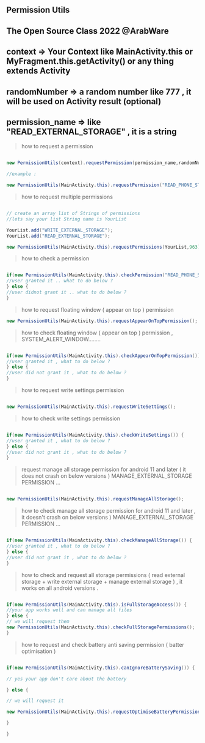 ## Permission Utils

## The Open Source Class 2022 @ArabWare

## context => Your Context like MainActivity.this or MyFragment.this.getActivity() or any thing extends Activity
## randomNumber => a random number like 777 , it will be used on Activity result (optional)
## permission_name => like "READ_EXTERNAL_STORAGE" , it is a string

> how to request a permission



``` java

new PermissionUtils(context).requestPermission(permission_name,randomNumber);

//example :

new PermissionUtils(MainActivity.this).requestPermission("READ_PHONE_STATE",963);

```

> how to request multiple permissions

``` java

// create an array list of Strings of permissions
//lets say your list String name is YourList

YourList.add("WRITE_EXTERNAL_STORAGE");
YourList.add("READ_EXTERNAL_STORAGE");

new PermissionUtils(MainActivity.this).requestPermissions(YourList,963);

```

> how to check a permission

``` java

if(new PermissionUtils(MainActivity.this).checkPermission("READ_PHONE_STATE")) {
//user granted it .. what to do below ?
} else {
//user didnot grant it .. what to do below ?
}

```

> how to request floating window ( appear on top ) permission
``` java
new PermissionUtils(MainActivity.this).requestAppearOnTopPermission();
```

> how to check floating window ( appear on top ) permission , SYSTEM_ALERT_WINDOW........

``` java

if(new PermissionUtils(MainActivity.this).checkAppearOnTopPermission()) {
//user granted it , what to do below ?
} else {
//user did not grant it , what to do below ?
}

```

> how to request write settings permission

``` java

new PermissionUtils(MainActivity.this).requestWriteSettings();

```

> how to check write settings permission

``` java

if(new PermissionUtils(MainActivity.this).checkWriteSettings()) {
//user granted it , what to do below ?
} else {
//user did not grant it , what to do below ?
}

```

> request manage all storage permission for android 11 and later ( it does not crash on below versions ) MANAGE_EXTERNAL_STORAGE PERMISSION ... 

``` java

new PermissionUtils(MainActivity.this).requestManageAllStorage();

```

> how to check manage all storage permission for android 11 and later , it doesn't crash on below versions ) MANAGE_EXTERNAL_STORAGE PERMISSION ...

``` java

if(new PermissionUtils(MainActivity.this).checkManageAllStorage()) {
//user granted it , what to do below ?
} else {
//user did not grant it , what to do below ?
}

```

> how to check and request all storage permissions ( read external storage + write external storage + manage external storage ) , it works on all android versions .

``` java

if(new PermissionUtils(MainActivity.this).isFullStorageAccess()) {
//your app works well and can manage all files
} else {
// we will request them
new PermissionUtils(MainActivity.this).checkFullStoragePermissions();
}

```

> how to request and check battery anti saving permission ( batter optimisation )
``` java

if(new PermissionUtils(MainActivity.this).canIgnoreBatterySaving()) {

// yes your app don't care about the battery

} else {

// we will request it

new PermissionUtils(MainActivity.this).requestOptimiseBatteryPermission();

}

}
